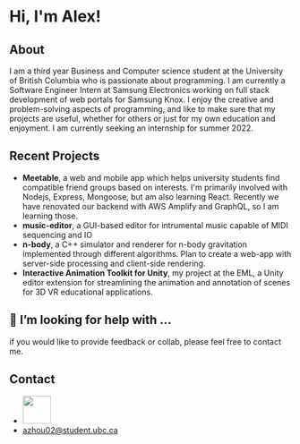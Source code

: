 
<h1> Hi, I'm Alex!</h1>

## About
I am a third year Business and Computer science student at the University of British Columbia who is passionate about programming. I am currently a Software Engineer Intern at Samsung Electronics working on full stack development of web portals for Samsung Knox.
I enjoy the creative and problem-solving aspects of programming, and like to make sure that my projects are useful, whether for others or just for my own education and enjoyment. I am currently seeking an internship for summer 2022.

## Recent Projects
 * **Meetable**, a web and mobile app which helps university students find compatible friend groups based on interests. I'm primarily involved with Nodejs, Express, Mongoose, but am also learning React. Recently we have renovated our backend with AWS Amplify and GraphQL, so I am learning those.
 * **music-editor**, a GUI-based editor for intrumental music capable of MIDI sequencing and IO
 * **n-body**, a C++ simulator and renderer for n-body gravitation implemented through different algorithms. Plan to create a web-app with server-side processing and client-side rendering.
 * **Interactive Animation Toolkit for Unity**, my project at the EML, a Unity editor extension for streamlining the animation and annotation of scenes for 3D VR educational applications.
 
 ## 🤔 I’m looking for help with ...
 if you would like to provide feedback or collab, please feel free to contact me.

## Contact
- [<img src="https://content.linkedin.com/content/dam/me/business/en-us/amp/brand-site/v2/bg/LI-Bug.svg.original.svg" width="50px" height="50px" >](https://www.linkedin.com/in/alex-zhou-4a71a3169/)
- azhou02@student.ubc.ca
